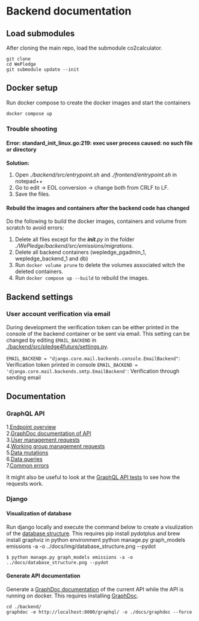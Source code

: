 # Backend documentation

## Load submodules 

After cloning the main repo, load the submodule co2calculator. 

```
git clone 
cd WePledge
git submodule update --init
```

## Docker setup

Run docker compose to create the docker images and start the containers

```
docker compose up
```

### Trouble shooting 

#### Error: standard_init_linux.go:219: exec user process caused: no such file or directory

**Solution:** 
1. Open *./backend/src/entrypoint.sh* and *./frontend/entrypoint.sh* in notepad++
2. Go to edit -> EOL conversion -> change both from CRLF to LF.
3. Save the files.


#### Rebuild the images and containers after the backend code has changed 

Do the following to build the docker images, containers and volume from scratch to avoid errors: 

1. Delete all files except for the *__init__.py* in the folder *./WePledge/backend/src/emissions/migrations*.
2. Delete all backend containers (wepledge_pgadmin_1, wepledge_backend_1 and db)
3. Run `docker volume prune` to delete the volumes associated witch the deleted containers.
4. Run `docker compose up --build` to rebuild the images.


## Backend settings

### User account verification via email

During development the verification token can be either printed in the console of the backend container or be sent via email. This setting can be changed by editing `EMAIL_BACKEND` in [./backend/src/pledge4future/settings.py](https://github.com/pledge4future/WePledge/blob/dev-backend/backend/src/pledge4future/settings.py).

`EMAIL_BACKEND = "django.core.mail.backends.console.EmailBackend"`: Verification token printed in console
`EMAIL_BACKEND = 'django.core.mail.backends.smtp.EmailBackend'`: Verification through sending email


## Documentation

### GraphQL API

1.[Endpoint overview](./graphql/endpoint_overview.md)  
2.[GraphDoc documentation of API](./graphdoc/index.html)  
3.[User management requests](./graphql/user_management.md)  
4.[Working group management requests](./graphql/working_group_management.md)  
5.[Data mutations](./graphql/data_mutations.md)  
6.[Data queries](./graphql/data_queries.md)  
7.[Common errors](./graphql/errors.md)  

It might also be useful to look at the [GraphQL API tests](../src/emissions/tests/test_authentication.py) to see how the requests work.


### Django

#### Visualization of database

Run django locally and execute the command below to create a visulization of the [database structure](./img/database_structure.png). This requires pip install pydotplus and  brew install graphviz in python environment
python manage.py graph_models emissions -a -o ../docs/img/database_structure.png --pydot

```
$ python manage.py graph_models emissions -a -o ../docs/database_structure.png --pydot
```

#### Generate API documentation

Generate a [GraphDoc documentation](./graphdoc/index.html) of the current API while the API is running on docker. This requires installing [GraphDoc](https://2fd.github.io/graphdoc/).

```
cd ./backend/
graphdoc -e http://localhost:8000/graphql/ -o ./docs/graphdoc --force
```
